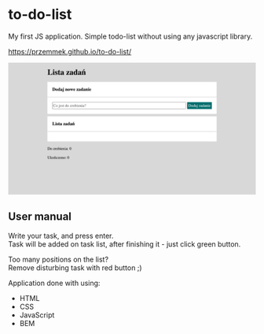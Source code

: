 # to-do-list
My first JS application. Simple todo-list without using any javascript library.

https://przemmek.github.io/to-do-list/


![web page image](https://github.com/przemmek/to-do-list/blob/main/images/README_image.png?raw=true)

## User manual
Write your task, and press enter.\
Task will be added on task list, after finishing it - just click green button.

Too many positions on the list?\
Remove disturbing task with red button ;)

Application done with using:
- HTML
- CSS
- JavaScript
- BEM
